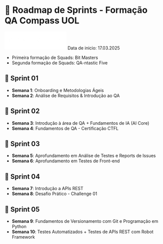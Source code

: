 # 📅 Roadmap de Sprints - Formação QA Compass UOL
![Logos](Logos/Logo_Compass.png)
Data de inicio: 17.03.2025

- Primeira formação de Squads: Bit Masters
- Segunda formação de Squads: QA-ntastic Five

## 🚀 Sprint 01
- **Semana 1**: Onboarding e Metodologias Ágeis  
- **Semana 2**: Análise de Requisitos & Introdução ao QA

## 🚀 Sprint 02
- **Semana 3**: Introdução à área de QA + Fundamentos de IA (AI Core)  
- **Semana 4**: Fundamentos de QA - Certificação CTFL

## 🚀 Sprint 03
- **Semana 5**: Aprofundamento em Análise de Testes e Reports de Issues  
- **Semana 6**: Aprofundamento em Testes de Front-end

## 🚀 Sprint 04
- **Semana 7**: Introdução a APIs REST  
- **Semana 8**: Desafio Prático - Challenge 01

## 🚀 Sprint 05
- **Semana 9**: Fundamentos de Versionamento com Git e Programação em Python  
- **Semana 10**: Testes Automatizados + Testes de APIs REST com Robot Framework


